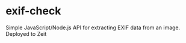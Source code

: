 # exif-check
Simple JavaScript/Node.js API for extracting EXIF data from an image. Deployed to Zeit
